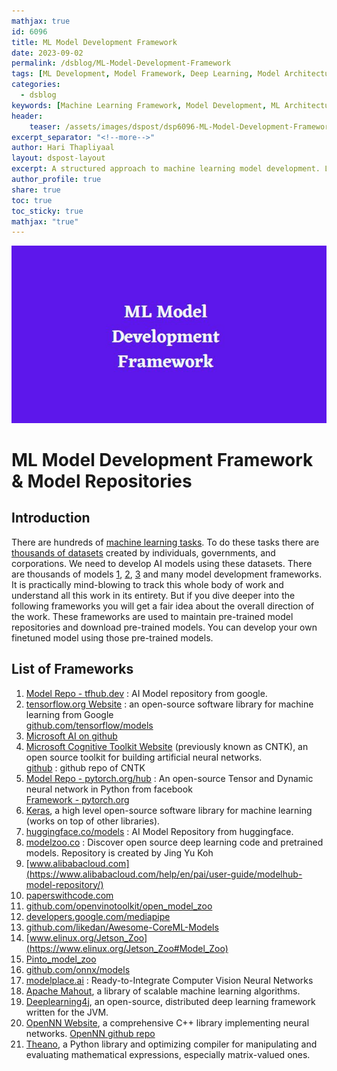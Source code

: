 ```yaml
---
mathjax: true
id: 6096
title: ML Model Development Framework
date: 2023-09-02
permalink: /dsblog/ML-Model-Development-Framework
tags: [ML Development, Model Framework, Deep Learning, Model Architecture, MLOps, Software Engineering, Best Practices]
categories:
  - dsblog
keywords: [Machine Learning Framework, Model Development, ML Architecture, Development Best Practices, MLOps, Model Lifecycle, AI Development, ML Engineering]
header:
    teaser: /assets/images/dspost/dsp6096-ML-Model-Development-Framework.jpg
excerpt_separator: "<!--more-->"   
author: Hari Thapliyaal   
layout: dspost-layout   
excerpt: A structured approach to machine learning model development. Learn about frameworks, best practices, and architectural considerations for building robust and scalable ML models, from conception to deployment.   
author_profile: true   
share: true   
toc: true   
toc_sticky: true 
mathjax: "true"
---
```


![ML Model Development Framework](/assets/images/dspost/dsp6096-ML-Model-Development-Framework.jpg)

# ML Model Development Framework & Model Repositories

## Introduction
There are hundreds of [machine learning tasks](/dsblog/nlp-tasks). To do these tasks there are [thousands of datasets](/dsblog/Type-of-Databases) created by individuals, governments, and corporations. We need to develop AI models using these datasets. There are thousands of models [1](dsblog/ML-Model-Repository-from-Pinto0309), [2](/dsblog/paperwithcode-resources), [3](/dsblog/What-Are-Transformers-in-AI) and many model development frameworks. It is practically mind-blowing to track this whole body of work and understand all this work in its entirety. But if you dive deeper into the following frameworks you will get a fair idea about the overall direction of the work. These frameworks are used to maintain pre-trained model repositories and download pre-trained models. You can develop your own finetuned model using those pre-trained models.


## List of Frameworks
1. [Model Repo - tfhub.dev](https://tfhub.dev/) : AI Model repository from google.
1. [tensorflow.org Website](https://www.tensorflow.org/) : an open-source software library for machine learning from Google    
   [github.com/tensorflow/models](https://github.com/tensorflow/models)   
1. [Microsoft AI on github](https://github.com/microsoft/AI)
1. [Microsoft Cognitive Toolkit Website](https://www.microsoft.com/en-us/cognitive-toolkit/) (previously known as CNTK), an open source toolkit for building artificial neural networks.    
   [github](https://github.com/Microsoft/CNTK) : github repo of CNTK    
1. [Model Repo - pytorch.org/hub](https://pytorch.org/hub/) : An open-source Tensor and Dynamic neural network in Python from facebook   
    [Framework - pytorch.org](https://pytorch.org/)   
1. [Keras](https://www.wikiwand.com/en/Keras), a high level open-source software library for machine learning (works on top of other libraries).
1. [huggingface.co/models](https://huggingface.co/models) : AI Model Repository from huggingface.
1. [modelzoo.co](https://modelzoo.co/) : Discover open source deep learning code and pretrained models. Repository is created by Jing Yu Koh
1. [www.alibabacloud.com](https://www.alibabacloud.com/help/en/pai/user-guide/modelhub-model-repository/)
1. [paperswithcode.com](https://paperswithcode.com/)
1. [github.com/openvinotoolkit/open_model_zoo](https://github.com/openvinotoolkit/open_model_zoo)
1. [developers.google.com/mediapipe](https://developers.google.com/mediapipe/solutions/model_maker)
1. [github.com/likedan/Awesome-CoreML-Models](https://github.com/likedan/Awesome-CoreML-Models)
1. [www.elinux.org/Jetson_Zoo](https://www.elinux.org/Jetson_Zoo#Model_Zoo)
1. [Pinto_model_zoo](https://github.com/PINTO0309/PINTO_model_zoo)
1. [github.com/onnx/models](https://github.com/onnx/models)
1. [modelplace.ai](https://modelplace.ai/) : Ready-to-Integrate Computer Vision Neural Networks
1. [Apache Mahout](https://www.wikiwand.com/en/Apache_Mahout), a library of scalable machine learning algorithms.
1. [Deeplearning4j](https://www.wikiwand.com/en/Deeplearning4j), an open-source, distributed deep learning framework written for the JVM.
1. [OpenNN Website](hhttp://www.opennn.net/), a comprehensive C++ library implementing neural networks.
   [OpenNN github repo](https://github.com/Artelnics/OpenNN)   
1. [Theano](https://www.wikiwand.com/en/Theano_(software)), a Python library and optimizing compiler for manipulating and evaluating mathematical expressions, especially matrix-valued ones.